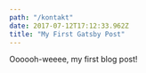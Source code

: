 ```yaml
---
path: "/kontakt"
date: 2017-07-12T17:12:33.962Z
title: "My First Gatsby Post"
---
```


Oooooh-weeee, my first blog post!
